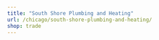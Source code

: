 ```yaml
---
title: "South Shore Plumbing and Heating"
url: /chicago/south-shore-plumbing-and-heating/
shop: trade
---
```


